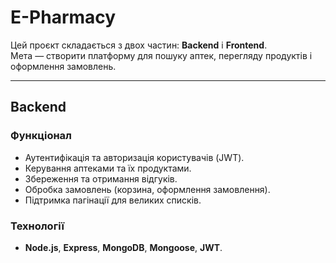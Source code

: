 # E-Pharmacy

Цей проєкт складається з двох частин: **Backend** і **Frontend**.  
Мета — створити платформу для пошуку аптек, перегляду продуктів і оформлення замовлень.

---

## Backend

### Функціонал
- Аутентифікація та авторизація користувачів (JWT).
- Керування аптеками та їх продуктами.
- Збереження та отримання відгуків.
- Обробка замовлень (корзина, оформлення замовлення).
- Підтримка пагінації для великих списків.

### Технології
- **Node.js**, **Express**, **MongoDB**, **Mongoose**, **JWT**.
